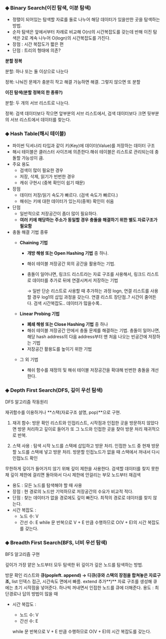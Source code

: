 ### ◈ Binary Search(이진 탐색, 이분 탐색)

- 정렬이 되어있는 탐색할 자료를 둘로 나누어 해당 데이터가 있을만한 곳을 탐색하는 방법.
- 순차 탐색은 앞에서부터 차례로 비교해 O(n)의 시간복잡도를 갖는데 반해 이진 탐색은 2로 계속 나누어 O(logn)의 시간복잡도를 가진다.
- 장점 : 시간 복잡도가 짧은 편
- 단점 : 트리의 형태에 의존?

**분할 정복** 

분할: 하나 또는 둘 이상으로 나눈다

정복: 나눠진 문제가 충분히 작고 해결 가능하면 해결. 그렇지 않으면 또 분할

**이진 탐색(분할 정복의 한 종류?)**

분할: 두 개의 서브 리스트로 나눈다.

정복: 검색 데이터보다 작으면 앞부분의 서브 리스트에서, 검색 데이터보다 크면 뒷부분의 서브 리스트에서 데이터를 찾는다.

### ◈ Hash Table(해시 테이블)

- 파이썬 딕셔너리 타입과 같이 키(Key)에 데이터(Value)를 저장하는 데이터 구조
- 해시 테이블은 클러스터 사이즈에 의존한다.해쉬 테이블은 리스트로 관리되는데 충돌할 가능성이 큼.
- 주요 용도
    - 검색이 많이 필요한 경우
    - 저장, 삭제, 읽기가 빈번한 경우
    - 캐쉬 구현시 (중복 확인이 쉽기 때문)
- 장점
    - 데이터 저장/읽기 속도가 빠르다. (검색 속도가 빠르다.)
    - 해쉬는 키에 대한 데이터가 있는지(중복) 확인이 쉬움
- 단점
    - 일반적으로 저장공간이 좀더 많이 필요하다.
    - **여러 키에 해당하는 주소가 동일할 경우 충돌을 해결하기 위한 별도 자료구조가 필요함**
- 충돌 해결 기법 종류
    - **Chaining 기법**
        - **개방 해슁 또는 Open Hashing 기법** 중 하나.
        - 해쉬 테이블 저장공간 외의 공간을 활용하는 기법.
        - 충돌이 일어나면, 링크드 리스트라는 자료 구조를 사용해서, 링크드 리스트로 데이터를 추가로 뒤에 연결시켜서 저장하는 기법
            
            → 일반 단순 리스트로 사용할 때 추가하는 과정 logn, 연결 리스트를 사용할 경우 log1의 삽입 과정을 갖는다. 연결 리스트 장단점..? 시간이 줄어든다. 검색 시간복잡도.. 데이터가 많을수록.. 
            
    - **Linear Probing 기법**
        - **폐쇄 해슁 또는 Close Hashing 기법** 중 하나
        - 해쉬 테이블 저장공간 안에서 충돌 문제를 해결하는 기법. 충돌이 일어나면, 해당 hash address의 다음 address부터 맨 처음 나오는 빈공간에 저장하는 기법
        - 저장공간 활용도를 높이기 위한 기법
    - 그 외 기법
        - 해쉬 함수를 재정의 및 해쉬 테이블 저장공간을 확대해 빈번한 충돌을 개선한다.

### ◈ Depth First Search(DFS, 깊이 우선 탐색)

DFS 알고리즘 작동원리

재귀함수를 이용하거나 **스택(자료구조 설명, pop)**으로 구현.

1. 재귀 함수: 방문 확인 리스트와 인접리스트,  시작점과 인접한 곳을 방문하지 않았다면  방문 처리하고 깊이로 들어가 또 그 노드와 인접한 곳을 찾아 방문 처리 재귀적으로 반복.

2. 스택 사용 : 탐색 시작 노드를 스택에 삽입하고 방문 처리. 인접한 노드 중 현재 방문할 노드를 스택에 넣고 방문 처리. 방문할 인접노드가 없을 때 스택에서 꺼내서 다시 인접노드 확인

무한하게 깊이가 들어가지 않기 위해 깊이 제한을 사용한다. 검색할 데이터를 찾지 못한 채 깊이 제한에 걸리면 돌아와서 다시 제한에 안걸리는 부모 노드부터 재검색

- 용도 : 모든 노드를 탐색해야 할 때 사용
- 장점 : 현 경로의 노드만 기억하므로 저장공간의 수요가 비교적 적다.
- 단점 : 찾는 데이터가 없을 경로에도 깊이 빠진다. 최적의 경로로 데이터를 찾지 않는다.
- 시간 복잡도 :
    - 노드 수: V
    - 간선 수: E
    while 문 반복으로 V + E 만큼 수행하므로 O(V + E)의 시간 복잡도를 갖는다.
    

### ◈ Breadth First Search(BFS, 너비 우선 탐색)

BFS 알고리즘 구현

깊이가 가장 얕은 노드부터 모두 탐색한 뒤 깊이가 깊은 노드를 탐색하는 방법.

방문 확인 리스트와 **큐(popleft. append) → 디큐(큐와 스택의 장점을 합쳐놓은 자료구조,** list 인덱스 접근, 시간속도 면에서 빠름. extend 추가**)** 자료 구조를 생성해 큐에는 초기 시작점을 넣어준다. 하나씩 꺼내면서 인접한 노드를 큐에 더해준다. 용도 : 최단경로나 답의 방법이 많을 때

- 시간 복잡도 :
    - 노드 수: V
    - 간선 수: E
    
    while 문 반복으로 V + E 만큼 수행하므로 O(V + E)의 시간 복잡도를 갖는다.
